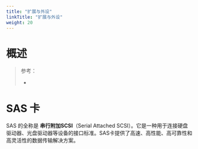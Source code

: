 ```yaml
---
title: "扩展与外设"
linkTitle: "扩展与外设"
weight: 20
---
```


# 概述

> 参考：
> 
> -

# SAS 卡

SAS 的全称是 **串行附加SCSI**（Serial Attached SCSI）。它是一种用于连接硬盘驱动器、光盘驱动器等设备的接口标准。SAS卡提供了高速、高性能、高可靠性和高灵活性的数据传输解决方案。